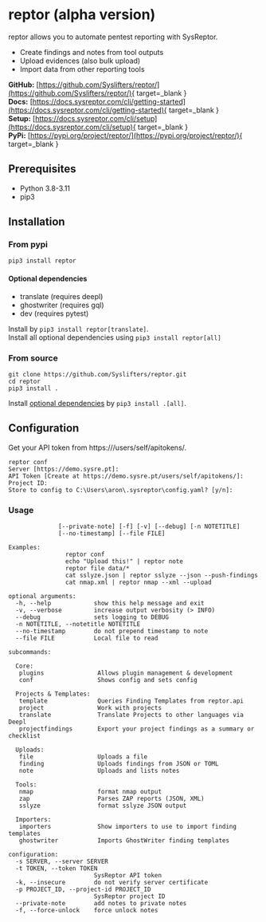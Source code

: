 # reptor (alpha version)
reptor allows you to automate pentest reporting with SysReptor.

 * Create findings and notes from tool outputs
 * Upload evidences (also bulk upload)
 * Import data from other reporting tools

**GitHub:** [https://github.com/Syslifters/reptor/](https://github.com/Syslifters/reptor/){ target=_blank }  
**Docs:** [https://docs.sysreptor.com/cli/getting-started](https://docs.sysreptor.com/cli/getting-started){ target=_blank }   
**Setup:** [https://docs.sysreptor.com/cli/setup](https://docs.sysreptor.com/cli/setup){ target=_blank }   
**PyPi:** [https://pypi.org/project/reptor/](https://pypi.org/project/reptor/){ target=_blank }   

## Prerequisites

* Python 3.8-3.11
* pip3

## Installation
### From pypi
`pip3 install reptor`

#### Optional dependencies
* translate (requires deepl)
* ghostwriter (requires gql)
* dev (requires pytest)

Install by `pip3 install reptor[translate]`.  
Install all optional dependencies using `pip3 install reptor[all]`

### From source
```
git clone https://github.com/Syslifters/reptor.git
cd reptor
pip3 install .
```

Install [optional dependencies](#optional-dependencies) by `pip3 install .[all]`.

## Configuration
Get your API token from https://<your-installation>/users/self/apitokens/.

```
reptor conf
Server [https://demo.sysre.pt]: 
API Token [Create at https://demo.sysre.pt/users/self/apitokens/]:
Project ID:
Store to config to C:\Users\aron\.sysreptor\config.yaml? [y/n]:
```

### Usage

```usage: reptor [-h] [-s SERVER] [-t TOKEN] [-k] [-p PROJECT_ID]
              [--private-note] [-f] [-v] [--debug] [-n NOTETITLE]
              [--no-timestamp] [--file FILE]

Examples:
                reptor conf
                echo "Upload this!" | reptor note
                reptor file data/*
                cat sslyze.json | reptor sslyze --json --push-findings
                cat nmap.xml | reptor nmap --xml --upload

optional arguments:
  -h, --help            show this help message and exit
  -v, --verbose         increase output verbosity (> INFO)
  --debug               sets logging to DEBUG
  -n NOTETITLE, --notetitle NOTETITLE
  --no-timestamp        do not prepend timestamp to note
  --file FILE           Local file to read

subcommands:
  
  Core:
   plugins               Allows plugin management & development
   conf                  Shows config and sets config
  
  Projects & Templates:
   template              Queries Finding Templates from reptor.api
   project               Work with projects
   translate             Translate Projects to other languages via Deepl
   projectfindings       Export your project findings as a summary or checklist
  
  Uploads:
   file                  Uploads a file
   finding               Uploads findings from JSON or TOML
   note                  Uploads and lists notes
  
  Tools:
   nmap                  format nmap output
   zap                   Parses ZAP reports (JSON, XML)
   sslyze                format sslyze JSON output
  
  Importers:
   importers             Show importers to use to import finding templates
   ghostwriter           Imports GhostWriter finding templates

configuration:
  -s SERVER, --server SERVER
  -t TOKEN, --token TOKEN
                        SysReptor API token
  -k, --insecure        do not verify server certificate
  -p PROJECT_ID, --project-id PROJECT_ID
                        SysReptor project ID
  --private-note        add notes to private notes
  -f, --force-unlock    force unlock notes

```